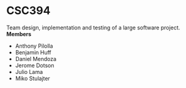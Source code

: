 # CSC394
Team design, implementation and testing of a large software project.<br/>
<strong> Members</strong>
<ul>
    <li>Anthony Pilolla</li>
    <li>Benjamin Huff</li>
    <li>Daniel Mendoza</li>
    <li>Jerome Dotson</li>
    <li>Julio Lama</li>
    <li>Miko Stulajter</li>
</ul>
